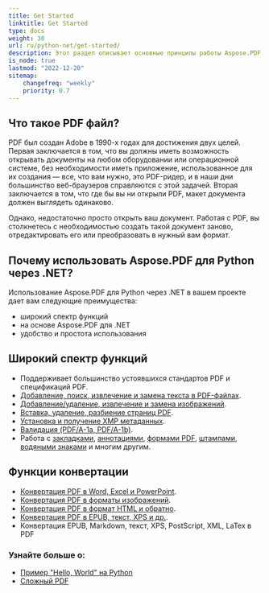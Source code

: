 ```yaml
---
title: Get Started 
linktitle: Get Started
type: docs
weight: 30
url: ru/python-net/get-started/
description: Этот раздел описывает основные принципы работы Aspose.PDF для Python через .NET. Библиотека Python поддерживает широкий спектр функций.
is_node: true
lastmod: "2022-12-20"   
sitemap:
    changefreq: "weekly"
    priority: 0.7
---
```


## Что такое PDF файл?

PDF был создан Adobe в 1990-х годах для достижения двух целей. Первая заключается в том, что вы должны иметь возможность открывать документы на любом оборудовании или операционной системе, без необходимости иметь приложение, использованное для их создания — все, что вам нужно, это PDF-ридер, и в наши дни большинство веб-браузеров справляются с этой задачей. Вторая заключается в том, что где бы вы ни открыли PDF, макет документа должен выглядеть одинаково.

Однако, недостаточно просто открыть ваш документ. Работая с PDF, вы столкнетесь с необходимостью создать такой документ заново, отредактировать его или преобразовать в нужный вам формат.

## Почему использовать Aspose.PDF для Python через .NET?

Использование Aspose.PDF для Python через .NET в вашем проекте дает вам следующие преимущества:

- широкий спектр функций
- на основе Aspose.PDF для .NET
- удобство и простота использования

## Широкий спектр функций

- Поддерживает большинство устоявшихся стандартов PDF и спецификаций PDF.
- [Добавление, поиск, извлечение и замена текста в PDF-файлах]().
- [Добавление/удаление, извлечение и замена изображений]().
- [Вставка, удаление, разбиение страниц PDF]().
- [Установка и получение XMP метаданных]().
- [Валидация (PDF/A-1a, PDF/A-1b)]().
- Работа с [закладками](), [аннотациями](), [формами PDF](), [штампами](), [водяными знаками]() и многим другим.

## Функции конвертации

- [Конвертация PDF в Word, Excel и PowerPoint](/pdf/python-net/convert-pdf-to-word/).
- [Конвертация PDF в форматы изображений](/pdf/python-net/convert-pdf-to-images-format/).
- [Конвертация PDF в формат HTML и обратно](/pdf//python-net/convert-pdf-to-html/).
- [Конвертация PDF в EPUB, текст, XPS и др.](/pdf/python-net/convert-pdf-to-other-files/).
- Конвертация EPUB, Markdown, текст, XPS, PostScript, XML, LaTex в PDF

### Узнайте больше о:

- [Пример "Hello, World" на Python](/pdf/python-net/hello-world-example/)
- [Сложный PDF](/pdf/python-net/complex-pdf-example/)